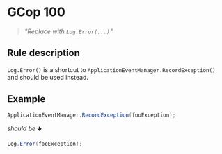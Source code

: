﻿# GCop 100

> *"Replace with `Log.Error(...)`"*

## Rule description

`Log.Error()` is a shortcut to `ApplicationEventManager.RecordException()` and should be used instead.

## Example

```csharp
ApplicationEventManager.RecordException(fooException);
```

*should be* 🡻

```csharp
Log.Error(fooException);
```

